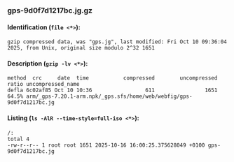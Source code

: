 ### gps-9d0f7d1217bc.jg.gz
#### Identification (`file <*>`):
```
gzip compressed data, was "gps.jg", last modified: Fri Oct 10 09:36:04 2025, from Unix, original size modulo 2^32 1651
```
#### Description (`gzip -lv <*>`):
```
method  crc     date  time           compressed        uncompressed  ratio uncompressed_name
defla 6c02af85 Oct 10 10:36                 611                1651  64.5% arm/_gps-7.20.1-arm.npk/_gps.sfs/home/web/webfig/gps-9d0f7d1217bc.jg
```
#### Listing (`ls -AlR --time-style=full-iso <*>`):
```
/:
total 4
-rw-r--r-- 1 root root 1651 2025-10-16 16:00:25.375628049 +0100 gps-9d0f7d1217bc.jg
```

